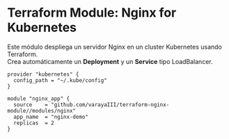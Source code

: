 # Terraform Module: Nginx for Kubernetes

Este módulo despliega un servidor Nginx en un cluster Kubernetes usando Terraform.  
Crea automáticamente un **Deployment** y un **Service** tipo LoadBalancer.


```hcl
provider "kubernetes" {
  config_path = "~/.kube/config"
}

module "nginx_app" {
  source    = "github.com/varayaIII/terraform-nginx-module//modules/nginx"
  app_name  = "nginx-demo"
  replicas  = 2
}
